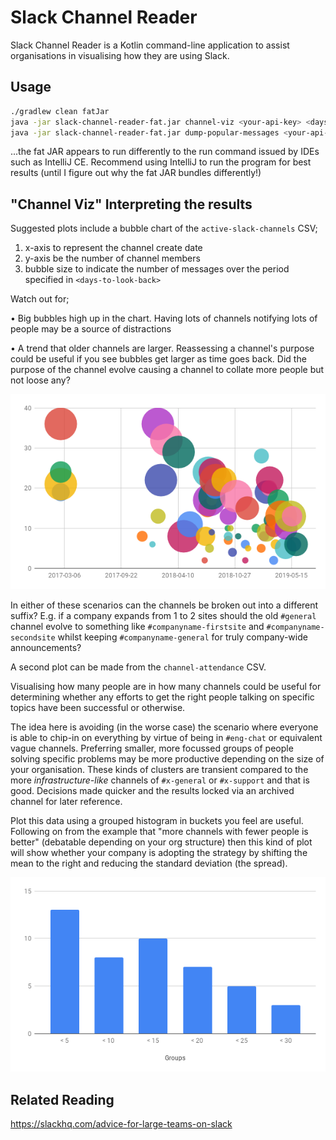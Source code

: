 # Slack Channel Reader

Slack Channel Reader is a Kotlin command-line application to assist organisations in visualising how they are using Slack.

## Usage

```bash
./gradlew clean fatJar
java -jar slack-channel-reader-fat.jar channel-viz <your-api-key> <days-to-look-back>
java -jar slack-channel-reader-fat.jar dump-popular-messages <your-api-key> <channel-name> <days-to-look-back> <min-number-of-reactions>
```
...the fat JAR appears to run differently to the run command issued by IDEs such as IntelliJ CE. Recommend using IntelliJ to run the program for best results (until I figure out why the fat JAR bundles differently!)

## "Channel Viz" Interpreting the results

Suggested plots include a bubble chart of the `active-slack-channels` CSV;
 
1. x-axis to represent the channel create date
2. y-axis be the number of channel members
3. bubble size to indicate the number of messages over the period specified in `<days-to-look-back>`

Watch out for;

• Big bubbles high up in the chart. Having lots of channels notifying lots of people may be a source of distractions

• A trend that older channels are larger. Reassessing a channel's purpose could be useful if you see bubbles get larger as time goes back. Did the purpose of the channel evolve causing a channel to collate more people but not loose any?

![Bubble Chart](/docs/images/bubble-example.png)

In either of these scenarios can the channels be broken out into a different suffix? E.g. if a company expands from 1 to 2 sites should the old `#general` channel evolve to something like `#companyname-firstsite` and `#companyname-secondsite` whilst keeping `#companyname-general` for truly company-wide announcements?

A second plot can be made from the `channel-attendance` CSV.

Visualising how many people are in how many channels could be useful for determining whether any efforts to get the right people talking on specific topics have been successful or otherwise.

The idea here is avoiding (in the worse case) the scenario where everyone is able to chip-in on everything by virtue of being in `#eng-chat` or equivalent vague channels. Preferring smaller, more focussed groups of people solving specific problems may be more productive depending on the size of your organisation. These kinds of clusters are transient compared to the more _infrastructure-like_ channels of `#x-general` or `#x-support` and that is good. Decisions made quicker and the results locked via an archived channel for later reference.

Plot this data using a grouped histogram in buckets you feel are useful. Following on from the example that "more channels with fewer people is better" (debatable depending on your org structure) then this kind of plot will show whether your company is adopting the strategy by shifting the mean to the right and reducing the standard deviation (the spread).

![Histogram Chart](/docs/images/histogram-grouped.png)

## Related Reading
https://slackhq.com/advice-for-large-teams-on-slack
